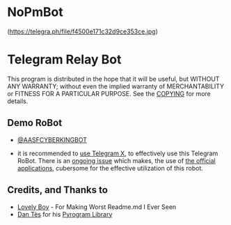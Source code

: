 # NoPmBot
(https://telegra.ph/file/f4500e171c32d9ce353ce.jpg)


# Telegram Relay Bot




This program is distributed in the hope that it will be useful, but WITHOUT ANY WARRANTY; without even the implied warranty of MERCHANTABILITY or FITNESS FOR A PARTICULAR PURPOSE. See the [COPYING](./COPYING) for more details.

## Demo RoBot

- [@AASFCYBERKINGBOT](https://telegram.dog/AASFCYBERKINGBOT)

- it is recommended to [use Telegram X](https://telegram.dog/UseTGx/15), to effectively use this Telegram RoBot. 
There is an [ongoing issue](https://github.com/SpEcHiDe/NoPMsBot/issues/4) which makes, the use of [the official applications](https://telegram.dog/apps), cubersome for the effective utilization of this robot.


## Credits, and Thanks to

* [Lovely Boy](https://t.me/Horimaya) - For Making Worst Readme.md I Ever Seen
* [Dan Tès](https://telegram.dog/haskell) for his [Pyrogram Library](https://github.com/pyrogram/pyrogram)
